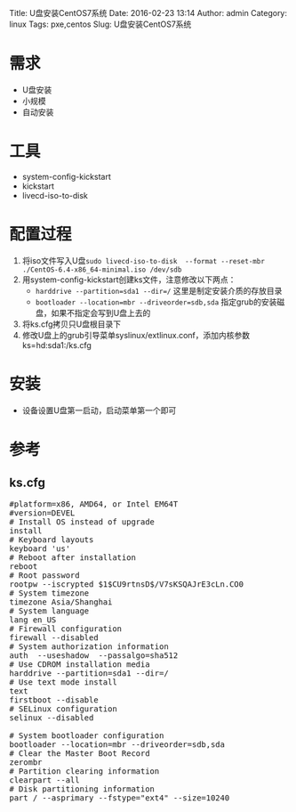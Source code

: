Title: U盘安装CentOS7系统
Date: 2016-02-23 13:14
Author: admin
Category: linux
Tags: pxe,centos
Slug: U盘安装CentOS7系统
 
# 需求

* U盘安装
* 小规模
* 自动安装

# 工具

* system-config-kickstart
* kickstart
* livecd-iso-to-disk

# 配置过程

1. 将iso文件写入U盘`sudo livecd-iso-to-disk  --format --reset-mbr ./CentOS-6.4-x86_64-minimal.iso /dev/sdb`
2. 用system-config-kickstart创建ks文件，注意修改以下两点：
    * `harddrive --partition=sda1 --dir=/` 这里是制定安装介质的存放目录
    * `bootloader --location=mbr --driveorder=sdb,sda` 指定grub的安装磁盘，如果不指定会写到U盘上去的
3. 将ks.cfg拷贝只U盘根目录下
4. 修改U盘上的grub引导菜单syslinux/extlinux.conf，添加内核参数ks=hd:sda1:/ks.cfg

# 安装

* 设备设置U盘第一启动，启动菜单第一个即可

# 参考
## ks.cfg

<pre>
#platform=x86, AMD64, or Intel EM64T
#version=DEVEL
# Install OS instead of upgrade
install
# Keyboard layouts
keyboard 'us'
# Reboot after installation
reboot
# Root password
rootpw --iscrypted $1$CU9rtnsD$/V7sKSQAJrE3cLn.CO0
# System timezone
timezone Asia/Shanghai
# System language
lang en_US
# Firewall configuration
firewall --disabled
# System authorization information
auth  --useshadow  --passalgo=sha512
# Use CDROM installation media
harddrive --partition=sda1 --dir=/
# Use text mode install
text
firstboot --disable
# SELinux configuration
selinux --disabled

# System bootloader configuration
bootloader --location=mbr --driveorder=sdb,sda
# Clear the Master Boot Record
zerombr
# Partition clearing information
clearpart --all
# Disk partitioning information
part / --asprimary --fstype="ext4" --size=10240
</pre> 
